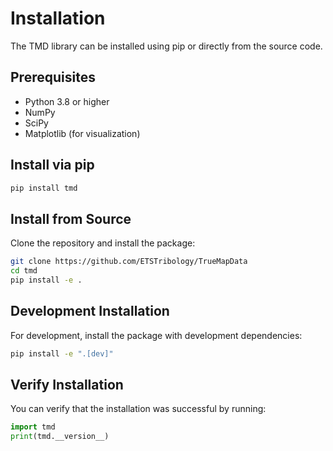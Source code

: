 # Installation

The TMD library can be installed using pip or directly from the source code.

## Prerequisites

- Python 3.8 or higher
- NumPy
- SciPy
- Matplotlib (for visualization)

## Install via pip

```bash
pip install tmd
```

## Install from Source

Clone the repository and install the package:

```bash
git clone https://github.com/ETSTribology/TrueMapData
cd tmd
pip install -e .
```

## Development Installation

For development, install the package with development dependencies:

```bash
pip install -e ".[dev]"
```

## Verify Installation

You can verify that the installation was successful by running:

```python
import tmd
print(tmd.__version__)
```
